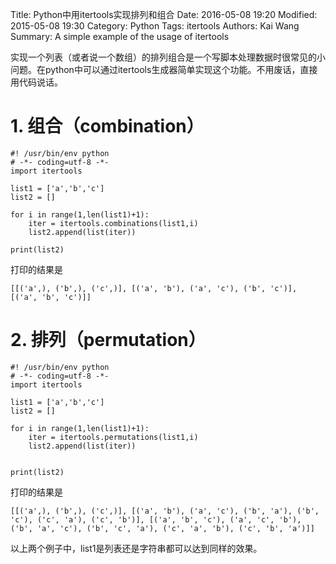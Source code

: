Title: Python中用itertools实现排列和组合
Date: 2016-05-08 19:20
Modified: 2015-05-08 19:30
Category: Python
Tags: itertools
Authors: Kai Wang
Summary: A simple example of the usage of itertools

实现一个列表（或者说一个数组）的排列组合是一个写脚本处理数据时很常见的小问题。在python中可以通过itertools生成器简单实现这个功能。不用废话，直接用代码说话。

# 1. 组合（combination）

	#! /usr/bin/env python
	# -*- coding=utf-8 -*-
	import itertools
	
	list1 = ['a','b','c']
	list2 = []
	
	for i in range(1,len(list1)+1):
	    iter = itertools.combinations(list1,i)
	    list2.append(list(iter))
	    
	print(list2)
	
 打印的结果是
 
	[[('a',), ('b',), ('c',)], [('a', 'b'), ('a', 'c'), ('b', 'c')], [('a', 'b', 'c')]]
	
# 2. 排列（permutation）

	#! /usr/bin/env python
	# -*- coding=utf-8 -*-
	import itertools
	
	list1 = ['a','b','c']
	list2 = []
	
	for i in range(1,len(list1)+1):
	    iter = itertools.permutations(list1,i)
	    list2.append(list(iter))
	
	 
	print(list2)
 
 打印的结果是
 
	[[('a',), ('b',), ('c',)], [('a', 'b'), ('a', 'c'), ('b', 'a'), ('b', 'c'), ('c', 'a'), ('c', 'b')], [('a', 'b', 'c'), ('a', 'c', 'b'), ('b', 'a', 'c'), ('b', 'c', 'a'), ('c', 'a', 'b'), ('c', 'b', 'a')]]
	
以上两个例子中，list1是列表还是字符串都可以达到同样的效果。